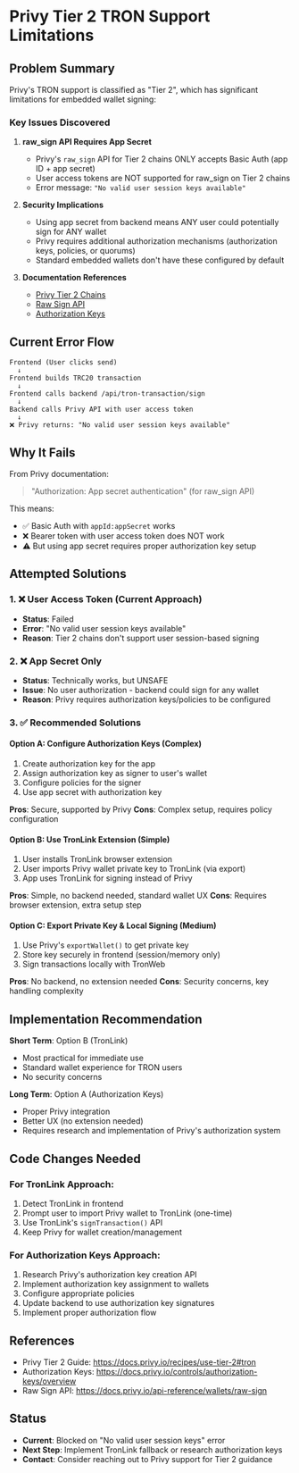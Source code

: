# Privy Tier 2 TRON Support Limitations

## Problem Summary

Privy's TRON support is classified as "Tier 2", which has significant limitations for embedded wallet signing:

### Key Issues Discovered

1. **raw_sign API Requires App Secret**
   - Privy's `raw_sign` API for Tier 2 chains ONLY accepts Basic Auth (app ID + app secret)
   - User access tokens are NOT supported for raw_sign on Tier 2 chains
   - Error message: `"No valid user session keys available"`

2. **Security Implications**
   - Using app secret from backend means ANY user could potentially sign for ANY wallet
   - Privy requires additional authorization mechanisms (authorization keys, policies, or quorums)
   - Standard embedded wallets don't have these configured by default

3. **Documentation References**
   - [Privy Tier 2 Chains](https://docs.privy.io/recipes/use-tier-2)
   - [Raw Sign API](https://docs.privy.io/api-reference/wallets/raw-sign)
   - [Authorization Keys](https://docs.privy.io/controls/authorization-keys/overview)

## Current Error Flow

```
Frontend (User clicks send)
  ↓
Frontend builds TRC20 transaction
  ↓
Frontend calls backend /api/tron-transaction/sign
  ↓
Backend calls Privy API with user access token
  ↓
❌ Privy returns: "No valid user session keys available"
```

## Why It Fails

From Privy documentation:
> "Authorization: App secret authentication" (for raw_sign API)

This means:
- ✅ Basic Auth with `appId:appSecret` works
- ❌ Bearer token with user access token does NOT work
- ⚠️ But using app secret requires proper authorization key setup

## Attempted Solutions

### 1. ❌ User Access Token (Current Approach)
- **Status**: Failed
- **Error**: "No valid user session keys available"
- **Reason**: Tier 2 chains don't support user session-based signing

### 2. ❌ App Secret Only
- **Status**: Technically works, but UNSAFE
- **Issue**: No user authorization - backend could sign for any wallet
- **Reason**: Privy requires authorization keys/policies to be configured

### 3. ✅ Recommended Solutions

#### Option A: Configure Authorization Keys (Complex)
1. Create authorization key for the app
2. Assign authorization key as signer to user's wallet
3. Configure policies for the signer
4. Use app secret with authorization key

**Pros**: Secure, supported by Privy
**Cons**: Complex setup, requires policy configuration

#### Option B: Use TronLink Extension (Simple)
1. User installs TronLink browser extension
2. User imports Privy wallet private key to TronLink (via export)
3. App uses TronLink for signing instead of Privy

**Pros**: Simple, no backend needed, standard wallet UX
**Cons**: Requires browser extension, extra setup step

#### Option C: Export Private Key & Local Signing (Medium)
1. Use Privy's `exportWallet()` to get private key
2. Store key securely in frontend (session/memory only)
3. Sign transactions locally with TronWeb

**Pros**: No backend, no extension needed
**Cons**: Security concerns, key handling complexity

## Implementation Recommendation

**Short Term**: Option B (TronLink)
- Most practical for immediate use
- Standard wallet experience for TRON users
- No security concerns

**Long Term**: Option A (Authorization Keys)
- Proper Privy integration
- Better UX (no extension needed)
- Requires research and implementation of Privy's authorization system

## Code Changes Needed

### For TronLink Approach:
1. Detect TronLink in frontend
2. Prompt user to import Privy wallet to TronLink (one-time)
3. Use TronLink's `signTransaction()` API
4. Keep Privy for wallet creation/management

### For Authorization Keys Approach:
1. Research Privy's authorization key creation API
2. Implement authorization key assignment to wallets
3. Configure appropriate policies
4. Update backend to use authorization key signatures
5. Implement proper authorization flow

## References

- Privy Tier 2 Guide: https://docs.privy.io/recipes/use-tier-2#tron
- Authorization Keys: https://docs.privy.io/controls/authorization-keys/overview
- Raw Sign API: https://docs.privy.io/api-reference/wallets/raw-sign

## Status

- **Current**: Blocked on "No valid user session keys" error
- **Next Step**: Implement TronLink fallback or research authorization keys
- **Contact**: Consider reaching out to Privy support for Tier 2 guidance
